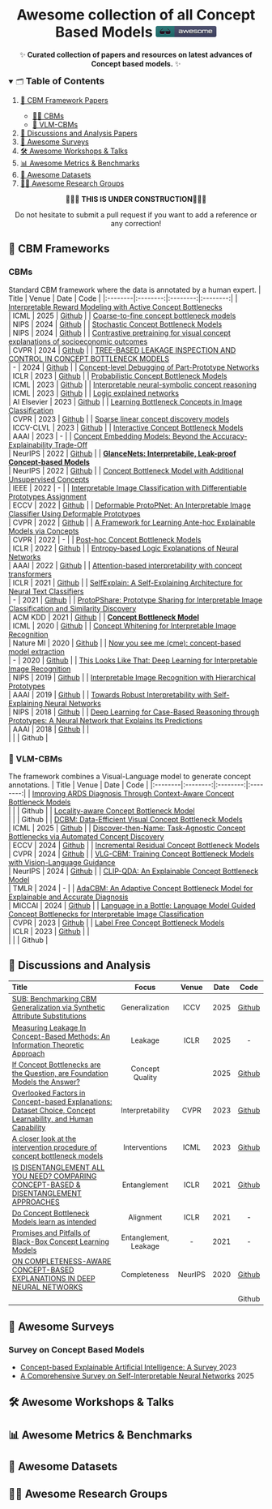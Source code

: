 <a name="readme-head"></a>
<h1 align="center"> Awesome collection of all Concept Based Models <a href="https://github.com/debryu/Awesome-CBMs"><img src="figures/awesome.svg" alt="Awesome" width="120"></a></h1> 
<p align="center">
    ✨<b> Curated collection of papers and resources on latest advances of Concept based models.</b> ✨
</p>

<details open>
<summary>🗂️ <font size="4"><b>Table of Contents</b></font></summary>
<ol>
<li><a href="#-cbm-frameworks">📖 CBM Framework Papers</a></li>
  <ul>
    <li><a href="#cbms">👨‍⚕️ CBMs</a></li>
    <li><a href="#-vlm-cbms">🤖 VLM-CBMs</a></li>
  </ul>
<li><a href="#-discussions-and-analysis">🔬 Discussions and Analysis Papers</a></li>
<li><a href="#-awesome-surveys">📖 Awesome Surveys</a></li>
<li><a href="#-awesome-workshops--talks">🛠️ Awesome Workshops & Talks</a></li>
<li><a href="#-awesome-metrics--benchmarks">📊 Awesome Metrics & Benchmarks</a></li>
<li><a href="#-awesome-datasets">💾 Awesome Datasets</a></li>
<li><a href="#-awesome-research-groups">👩‍🏫 Awesome Research Groups</a></li>
</ol>
</details>

<p align="center">
    🚧🚧🚧 <b>THIS IS UNDER CONSTRUCTION</b>🚧🚧🚧
</p>
<p align="center">
    Do not hesitate to submit a pull request if you want to add a reference or any correction!
</p>

## 📖 CBM Frameworks
### CBMs
Standard CBM framework where the data is annotated by a human expert.
|  Title  |   Venue  |   Date   |   Code   |
|:--------|:--------:|:--------:|:--------:|
| [Interpretable Reward Modeling with Active Concept Bottlenecks](https://arxiv.org/pdf/2507.04695) <br> | ICML | 2025 | [Github](https://github.com/sonialagunac/cb-rm-workshop) |
| [Coarse-to-fine concept bottleneck models](https://proceedings.neurips.cc/paper_files/paper/2024/file/bdeab378efe6eb289714e2a5abc6ed42-Paper-Conference.pdf) <br> | NIPS | 2024 | [Github](https://github.com/konpanousis/Coarse-To-Fine-CBMs) |
| [Stochastic Concept Bottleneck Models](https://proceedings.neurips.cc/paper_files/paper/2024/file/5c7894ac8788555f1cecf536f1e0fd35-Paper-Conference.pdf) <br> | NIPS | 2024 | [Github](https://github.com/mvandenhi/SCBM) |
| [Contrastive pretraining for visual concept explanations of socioeconomic outcomes](https://openaccess.thecvf.com/content/CVPR2024W/EarthVision/papers/Obadic_Contrastive_Pretraining_for_Visual_Concept_Explanations_of_Socioeconomic_Outcomes_CVPRW_2024_paper.pdf) <br> | CVPR | 2024 | [Github](https://github.com/IvicaObadic/rnc-4-visual-concept-explanations) |
| [TREE-BASED LEAKAGE INSPECTION AND CONTROL IN CONCEPT BOTTLENECK MODELS](https://arxiv.org/pdf/2410.06352) <br> | - | 2024 | [Github](https://github.com/ai4ai-lab/mixed-cbm-with-trees) |
| [Concept-level Debugging of Part-Prototype Networks](https://arxiv.org/pdf/2205.15769) <br> | ICLR | 2023 | [Github](https://github.com/abonte/protopdebug) |
| [Probabilistic Concept Bottleneck Models](https://arxiv.org/pdf/2306.01574) <br> | ICML | 2023 | [Github](https://github.com/ejkim47/prob-cbm) |
| [Interpretable neural-symbolic concept reasoning](https://arxiv.org/pdf/2304.14068) <br> | ICML | 2023 | [Github](https://github.com/pietrobarbiero/pytorch_explain) |
| [Logic explained networks](https://arxiv.org/pdf/2108.05149) <br> | AI Elsevier | 2023 | [Github](https://github.com/pietrobarbiero/logic_explained_networks) |
| [Learning Bottleneck Concepts in Image Classification](https://arxiv.org/pdf/2304.10131) <br> | CVPR | 2023 | [Github](https://github.com/wbw520/BotCL) |
| [Sparse linear concept discovery models](https://openaccess.thecvf.com/content/ICCV2023W/CLVL/papers/Panousis_Sparse_Linear_Concept_Discovery_Models_ICCVW_2023_paper.pdf) <br> | ICCV-CLVL | 2023 | [Github](https://github.com/konpanousis/ConceptDiscoveryModels) |
| [Interactive Concept Bottleneck Models](https://ojs.aaai.org/index.php/AAAI/article/view/25736) <br> | AAAI | 2023 | - |
| [Concept Embedding Models: Beyond the Accuracy-Explainability Trade-Off](https://arxiv.org/pdf/2209.09056) <br> | NeurIPS | 2022 | [Github](https://github.com/mateoespinosa/cem/) |
| [**GlanceNets: Interpretabile, Leak-proof Concept-based Models**](https://arxiv.org/pdf/2205.15612) <br> | NeurIPS | 2022 | [Github](https://github.com/ema-marconato/glancenet) |
| [Concept Bottleneck Model with Additional Unsupervised Concepts](https://arxiv.org/pdf/2202.01459) <br> | IEEE | 2022 | - |
| [Interpretable Image Classification with Differentiable Prototypes Assignment](https://arxiv.org/pdf/2112.02902) <br> | ECCV | 2022 | [Github](https://github.com/gmum/ProtoPool) |
| [Deformable ProtoPNet: An Interpretable Image Classifier Using Deformable Prototypes](https://arxiv.org/pdf/2111.15000) <br> | CVPR | 2022 | [Github](https://github.com/jdonnelly36/Deformable-ProtoPNet) |
| [A Framework for Learning Ante-hoc Explainable Models via Concepts](https://arxiv.org/pdf/2108.11761) <br> | CVPR | 2022 | - |
| [Post-hoc Concept Bottleneck Models](https://arxiv.org/pdf/2205.15480.pdf) <br> | ICLR | 2022 | [Github](https://github.com/mertyg/post-hoc-cbm) |
| [Entropy-based Logic Explanations of Neural Networks](https://arxiv.org/pdf/2106.06804) <br> | AAAI | 2022 | [Github](https://github.com/pietrobarbiero/entropy-lens) |
| [Attention-based interpretability with concept transformers](https://openreview.net/pdf?id=kAa9eDS0RdO) <br> | ICLR | 2021 | [Github](https://github.com/ibm/concept_transformer) |
| [SelfExplain: A Self-Explaining Architecture for Neural Text Classifiers](https://arxiv.org/pdf/2103.12279) <br> | - | 2021 | [Github](https://github.com/dheerajrajagopal/SelfExplain) |
| [ProtoPShare: Prototype Sharing for Interpretable Image Classification and Similarity Discovery](https://arxiv.org/pdf/2011.14340) <br> | ACM KDD | 2021 | [Github](https://github.com/gmum/ProtoPShare) |
| [**Concept Bottleneck Model**](https://proceedings.mlr.press/v119/koh20a) <br> | ICML | 2020 | [Github](https://github.com/yewsiang/ConceptBottleneck) |
| [Concept Whitening for Interpretable Image Recognition](https://arxiv.org/pdf/2002.01650) <br> | Nature MI | 2020 | [Github](https://github.com/zhiCHEN96/ConceptWhitening) |
| [Now you see me (cme): concept-based model extraction](https://arxiv.org/pdf/2010.13233) <br> | - | 2020 | [Github](https://github.com/dmitrykazhdan/CME) |
| [This Looks Like That: Deep Learning for Interpretable Image Recognition](https://arxiv.org/pdf/1806.10574) <br> | NIPS | 2019 | [Github](https://github.com/cfchen-duke/ProtoPNet) |
| [Interpretable Image Recognition with Hierarchical Prototypes](https://arxiv.org/pdf/1906.10651) <br> | AAAI | 2019 | [Github](https://github.com/peterbhase/interpretable-image) |
| [Towards Robust Interpretability with Self-Explaining Neural Networks](https://arxiv.org/pdf/1806.07538) <br> | NIPS | 2018 | [Github](https://github.com/AmanDaVinci/SENN?tab=readme-ov-file#documentation) |
| [Deep Learning for Case-Based Reasoning through Prototypes: A Neural Network that Explains Its Predictions](https://arxiv.org/pdf/1710.04806) <br> | AAAI | 2018 | [Github](https://github.com/OscarcarLi/PrototypeDL) |
| <br> |  |  | Github |

### 🤖 VLM-CBMs
The framework combines a Visual-Language model to generate concept annotations.
|  Title  |   Venue  |   Date   |   Code   |
|:--------|:--------:|:--------:|:--------:|
| [Improving ARDS Diagnosis Through Context-Aware Concept Bottleneck Models](https://arxiv.org/pdf/2508.09719) <br> |  |  | Github |
| [Locality-aware Concept Bottleneck Model](https://arxiv.org/pdf/2508.14562) <br> |  |  | Github |
| [DCBM: Data-Efficient Visual Concept Bottleneck Models](https://arxiv.org/pdf/2412.11576) <br> | ICML | 2025 | [Github](https://github.com/KathPra/DCBM) |
| [Discover-then-Name: Task-Agnostic Concept Bottlenecks via Automated Concept Discovery](https://arxiv.org/pdf/2407.14499) <br> | ECCV | 2024 | [Github](https://github.com/neuroexplicit-saar/Discover-then-Name) |
| [Incremental Residual Concept Bottleneck Models](https://arxiv.org/pdf/2404.08978) <br> | CVPR | 2024 | [Github](https://github.com/HelloSCM/Res-CBM) |
| [VLG-CBM: Training Concept Bottleneck Models with Vision-Language Guidance](https://arxiv.org/pdf/2408.01432) <br> | NeurIPS | 2024 | [Github](https://github.com/Trustworthy-ML-Lab/VLG-CBM) |
| [CLIP-QDA: An Explainable Concept Bottleneck Model](https://arxiv.org/pdf/2312.00110) <br> | TMLR | 2024 | - |
| [AdaCBM: An Adaptive Concept Bottleneck Model for Explainable and Accurate Diagnosis](https://arxiv.org/html/2408.02001v1) <br> | MICCAI | 2024 | [Github](https://github.com/AIML-MED/AdaCBM) |
| [Language in a Bottle: Language Model Guided Concept Bottlenecks for Interpretable Image Classification](https://arxiv.org/pdf/2211.11158.pdf) <br> | CVPR | 2023 | [Github](https://github.com/YueYANG1996/LaBo) |
| [Label Free Concept Bottleneck Models](https://arxiv.org/pdf/2304.06129.pdf) <br> | ICLR | 2023 | [Github](https://github.com/Trustworthy-ML-Lab/Label-free-CBM) |
| <br> |  |  | Github |



## 🔬 Discussions and Analysis
|  Title  |     Focus     |  Venue  |   Date   |   Code   |
|:--------|:-------------:|:-------:|:--------:|:--------:|
| [SUB: Benchmarking CBM Generalization via Synthetic Attribute Substitutions](https://arxiv.org/pdf/2507.23784) <br> | Generalization | ICCV | 2025 | [Github](https://github.com/ExplainableML/sub) |
| [Measuring Leakage In Concept-Based Methods: An Information Theoretic Approach](https://arxiv.org/pdf/2504.09459) <br> | Leakage | ICLR | 2025 | - |
| [If Concept Bottlenecks are the Question, are Foundation Models the Answer?](https://arxiv.org/pdf/2504.19774) <br> | Concept Quality |  | 2025 | [Github](https://github.com/debryu/CQA) |
| [Overlooked Factors in Concept-based Explanations: Dataset Choice, Concept Learnability, and Human Capability](https://arxiv.org/pdf/2207.09615) <br> | Interpretability | CVPR | 2023 | [Github](https://github.com/princetonvisualai/OverlookedFactors) |
| [A closer look at the intervention procedure of concept bottleneck models](https://arxiv.org/pdf/2302.14260.pdf) <br> | Interventions | ICML | 2023 | [Github](https://github.com/ssbin4/Closer-Intervention-CBM) |
| [IS DISENTANGLEMENT ALL YOU NEED? COMPARING CONCEPT-BASED & DISENTANGLEMENT APPROACHES](https://arxiv.org/pdf/2104.06917) <br> | Entanglement | ICLR | 2021 | [Github](https://github.com/dmitrykazhdan/concept-based-xai) |
| [Do Concept Bottleneck Models learn as intended](https://arxiv.org/abs/2105.04289) <br> | Alignment | ICLR | 2021 | - |
| [Promises and Pitfalls of Black-Box Concept Learning Models](https://arxiv.org/pdf/2106.13314.pdf)  <br> | Entanglement, Leakage | - | 2021 | - |
| [ON COMPLETENESS-AWARE CONCEPT-BASED EXPLANATIONS IN DEEP NEURAL NETWORKS](https://arxiv.org/pdf/1910.07969) <br> | Completeness | NeurIPS | 2020 | [Github](https://github.com/chihkuanyeh/concept_exp) |
| <br> |  |  |  | Github |


## 📖 Awesome Surveys
### Survey on Concept Based Models
- [Concept-based Explainable Artificial Intelligence: A Survey
](https://arxiv.org/pdf/2312.12936.pdf) 2023
- [A Comprehensive Survey on Self-Interpretable Neural Networks](https://arxiv.org/pdf/2501.15638) 2025


## 🛠️ Awesome Workshops & Talks

## 📊 Awesome Metrics & Benchmarks

## 💾 Awesome Datasets

## 👩‍🏫 Awesome Research Groups
